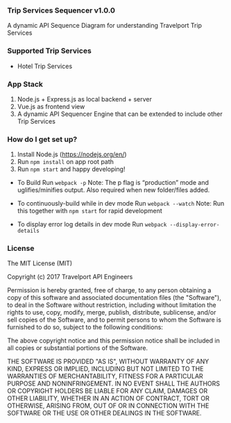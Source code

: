 ### Trip Services Sequencer v1.0.0 ###
A dynamic API Sequence Diagram for understanding Travelport Trip Services

### Supported Trip Services ###

* Hotel Trip Services

### App Stack ###

1. Node.js + Express.js as local backend + server
2. Vue.js as frontend view
3. A dynamic API Sequencer Engine that can be extended to include other Trip Services

### How do I get set up? ###

1. Install Node.js (https://nodejs.org/en/)
2. Run `npm install` on app root path
3. Run `npm start` and happy developing!

* To Build
Run `webpack -p`
Note: The p flag is “production” mode and uglifies/minifies output. Also required when new folder/files added.

* To continuously-build while in dev mode
Run `webpack --watch`
Note: Run this together with `npm start` for rapid development

* To display error log details in dev mode
Run `webpack --display-error-details`

### License

The MIT License (MIT)

Copyright (c) 2017 Travelport API Engineers

Permission is hereby granted, free of charge, to any person obtaining a copy of this software and associated documentation files (the "Software"), to deal in the Software without restriction, including without limitation the rights to use, copy, modify, merge, publish, distribute, sublicense, and/or sell copies of the Software, and to permit persons to whom the Software is furnished to do so, subject to the following conditions:

The above copyright notice and this permission notice shall be included in all copies or substantial portions of the Software.

THE SOFTWARE IS PROVIDED "AS IS", WITHOUT WARRANTY OF ANY KIND, EXPRESS OR IMPLIED, INCLUDING BUT NOT LIMITED TO THE WARRANTIES OF MERCHANTABILITY, FITNESS FOR A PARTICULAR PURPOSE AND NONINFRINGEMENT. IN NO EVENT SHALL THE AUTHORS OR COPYRIGHT HOLDERS BE LIABLE FOR ANY CLAIM, DAMAGES OR OTHER LIABILITY, WHETHER IN AN ACTION OF CONTRACT, TORT OR OTHERWISE, ARISING FROM, OUT OF OR IN CONNECTION WITH THE SOFTWARE OR THE USE OR OTHER DEALINGS IN THE SOFTWARE.
